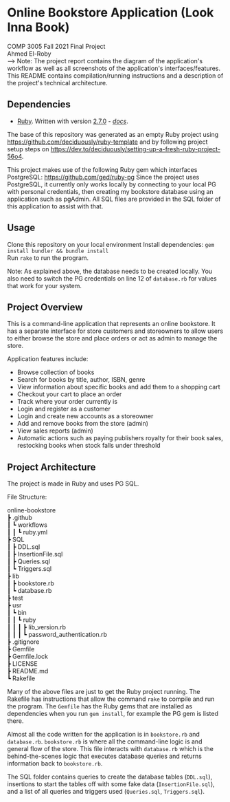 # Online Bookstore Application (Look Inna Book)

COMP 3005 Fall 2021 Final Project<br>
Ahmed El-Roby<br>
 --> Note: The project report contains the diagram of the application's workflow as well as all screenshots of the application's interfaces/features. This README contains compilation/running instructions and a description of the project's technical architecture.

## Dependencies

* [Ruby](https://www.ruby-lang.org/en/).  Written with version [2.7.0](https://www.ruby-lang.org/en/news/2019/12/25/ruby-2-7-0-released/) - *[docs](https://docs.ruby-lang.org/en/2.7.0/)*.

The base of this repository was generated as an empty Ruby project using https://github.com/deciduously/ruby-template and by following project setup steps on https://dev.to/deciduously/setting-up-a-fresh-ruby-project-56o4.

This project makes use of the following Ruby gem which interfaces PostgreSQL: https://github.com/ged/ruby-pg
Since the project uses PostgreSQL, it currently only works locally by connecting to your local PG with personal credentials, then creating my bookstore database using an application such as pgAdmin. All SQL files are provided in the SQL folder of this application to assist with that.

## Usage

Clone this repository on your local environment
Install dependencies: `gem install bundler && bundle install` <br>
Run `rake` to run the program.

Note: As explained above, the database needs to be created locally. You also need to switch the PG credentials on line 12 of `database.rb` for values that work for your system.

## Project Overview

This is a command-line application that represents an online bookstore. It has a separate interface for store customers and storeowners to allow users to either browse the store and place orders or act as admin to manage the store. <br>

Application features include:
<ul>
  <li>Browse collection of books</li>
  <li>Search for books by title, author, ISBN, genre</li>
  <li>View information about specific books and add them to a shopping cart</li>
  <li>Checkout your cart to place an order</li>
  <li>Track where your order currently is</li>
  <li>Login and register as a customer</li>
  <li>Login and create new accounts as a storeowner</li>
  <li>Add and remove books from the store (admin)</li>
  <li>View sales reports (admin)</li>
  <li>Automatic actions such as paying publishers royalty for their book sales, restocking books when stock falls under threshold</li>
</ul>
  
## Project Architecture

The project is made in Ruby and uses PG SQL. 

File Structure:

online-bookstore<br>
 ┣ .github<br>
 ┃ ┗ workflows<br>
 ┃ ┃ ┗ ruby.yml<br>
 ┣ SQL<br>
 ┃ ┣ DDL.sql<br>
 ┃ ┣ InsertionFile.sql<br>
 ┃ ┣ Queries.sql<br>
 ┃ ┗ Triggers.sql<br>
 ┣ lib<br>
 ┃ ┣ bookstore.rb<br>
 ┃ ┗ database.rb<br>
 ┣ test<br>
 ┣ usr<br>
 ┃ ┗ bin<br>
 ┃ ┃ ┗ ruby<br>
 ┃ ┃ ┃ ┣ lib_version.rb<br>
 ┃ ┃ ┃ ┗ password_authentication.rb<br>
 ┣ .gitignore<br>
 ┣ Gemfile<br>
 ┣ Gemfile.lock<br>
 ┣ LICENSE<br>
 ┣ README.md<br>
 ┗ Rakefile<br>
 
 Many of the above files are just to get the Ruby project running. The Rakefile has instructions that allow the command `rake` to compile and run the program. The `Gemfile` has the Ruby gems that are installed as dependencies when you run `gem install`, for example the PG gem is listed there. 
 
 Almost all the code written for the application is in `bookstore.rb` and `database.rb`. `bookstore.rb` is where all the command-line logic is and general flow of the store. This file interacts with `database.rb` which is the behind-the-scenes logic that executes database queries and returns information back to `bookstore.rb`.
 
 The SQL folder contains queries to create the database tables (`DDL.sql`), insertions to start the tables off with some fake data (`InsertionFile.sql`), and a list of all queries and triggers used (`Queries.sql`, `Triggers.sql`).
 

